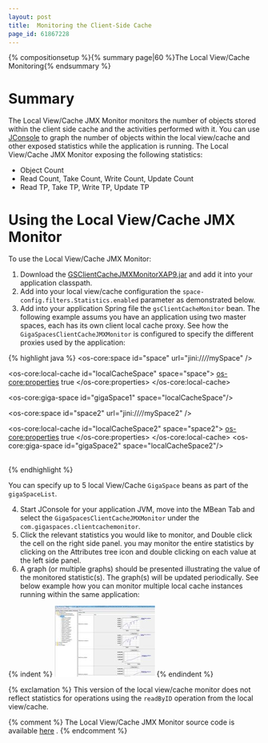 ```yaml
---
layout: post
title:  Monitoring the Client-Side Cache
page_id: 61867228
---
```


{% compositionsetup %}{% summary page|60 %}The Local View/Cache Monitoring{% endsummary %}

# Summary

The Local View/Cache JMX Monitor monitors the number of objects stored within the client side cache and the activities performed with it. You can use [JConsole](http://java.sun.com/developer/technicalArticles/J2SE/jconsole.html) to graph the number of objects within the local view/cache and other exposed statistics while the application is running. The Local View/Cache JMX Monitor exposing the following statistics:

- Object Count
- Read Count, Take Count, Write Count, Update Count
- Read TP, Take TP, Write TP, Update TP

# Using the Local View/Cache JMX Monitor

To use the Local View/Cache JMX Monitor:

1. Download the [GSClientCacheJMXMonitorXAP9.jar](/attachment_files/GSClientCacheJMXMonitorXAP9.jar) and add it into your application classpath.
2. Add into your local view/cache configuration the `space-config.filters.Statistics.enabled` parameter as demonstrated below.
3. Add into your application Spring file the `gsClientCacheMonitor` bean. The following example assums you have an application using two master spaces, each has its own client local cache proxy. See how the `GigaSpacesClientCacheJMXMonitor` is configured to specify the different proxies used by the application:

{% highlight java %}
<os-core:space id="space" url="jini://*/*/mySpace" />

<os-core:local-cache id="localCacheSpace" space="space">
    <os-core:properties>
        <props>
            <prop key="space-config.filters.Statistics.enabled">true</prop>
        </props>
    </os-core:properties>
</os-core:local-cache>

<os-core:giga-space id="gigaSpace1" space="localCacheSpace"/>

<os-core:space id="space2" url="jini://*/*/mySpace2" />

<os-core:local-cache id="localCacheSpace2" space="space2">
    <os-core:properties>
        <props>
            <prop key="space-config.filters.Statistics.enabled">true</prop>
        </props>
    </os-core:properties>
</os-core:local-cache>
<os-core:giga-space id="gigaSpace2" space="localCacheSpace2"/>

<bean id="gsClientCacheMonitor" 
	class="com.gigaspaces.clientcachemonitor.GigaSpacesClientCacheJMXMonitor">
	<property name="gigaSpaceList" > 
    	 <list>
           <ref bean="gigaSpace1"/>
           <ref bean="gigaSpace2"/>
         </list>
	</property>    	
</bean>
{% endhighlight %}

You can specify up to 5 local View/Cache `GigaSpace` beans as part of the `gigaSpaceList`.

4. Start JConsole for your application JVM, move into the MBean Tab and select the `GigaSpacesClientCacheJMXMonitor` under the `com.gigaspaces.clientcachemonitor`.
5. Click the relevant statistics you would like to monitor, and Double click the cell on the right side panel. you may monitor the entire statistics by clicking on the Attributes tree icon and double clicking on each value at the left side panel.
6. A graph (or multiple graphs) should be presented illustrating the value of the monitored statistic(s). The graph(s) will be updated periodically.
See below example how you can monitor multiple local cache instances running within the same application:

{% indent %}
![clientCacheJMXMonitor.jpg](/attachment_files/clientCacheJMXMonitor.jpg)
{% endindent %}

{% exclamation %} This version of the local view/cache monitor does not reflect statistics for operations using the `readByID` operation from the local view/cache. 

{% comment %}
The Local View/Cache JMX Monitor source code is available [here](/attachment_files/GSClientCacheJMXMonitor_src.zip) .
{% endcomment %}

